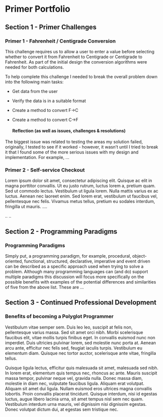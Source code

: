 # Primer Portfolio

## Section 1 - Primer Challenges
### Primer 1 - Fahrenheit / Centigrade Conversion
This challenge requires us to allow a user to enter a value before selecting whether to convert it from Fahrenheit to Centigrade or Centigrade to Fahrenheit.  As part of the initial design the conversion algorithms were needed for both calculations. 

To help complete this challenge I needed to break the overall problem down into the following main tasks: 
* Get data from the user
* Verify the data is in a suitable format
* Create a method to convert F->C
* Create a method to convert C->F
  
  #### Reflection (as well as issues, challenges & resolutions)
The biggest issue was related to testing the areas my solution failed, originally, I tested to see if it worked - however, it wasn’t until I tried to break it that I found some of the more serious issues with my design and implementation.  For example, ...



### Primer 2 - Self-service Checkout
Lorem ipsum dolor sit amet, consectetur adipiscing elit. Quisque ac elit in magna porttitor convallis. Ut eu justo rutrum, luctus lorem a, pretium quam. Sed ut commodo lectus. Vestibulum ut ligula lorem. Nulla mattis varius ex ac luctus. Aenean nec laoreet enim. Sed lorem erat, vestibulum ut faucibus vel, pellentesque nec felis. Vivamus metus tellus, pretium eu sodales interdum, fringilla ut mauris. ....

..
..

## Section 2 - Programming Paradigms
### Programming Paradigms
Simply put, a programming paradigm, for example, procedural, object-oriented, functional, structured, declarative, imperative and event driven can be described as a specific approach used when trying to solve a problem.  Although many programming languages can (and do) support multiple paradigms this discussion will focus more specifically on the possible benefits with examples of the potential differences and similarities of five from the above list. These are ...


## Section 3 - Continued Professional Development
### Benefits of becoming a Polyglot Programmer
Vestibulum vitae semper sem. Duis leo leo, suscipit at felis non, pellentesque varius massa. Sed sit amet orci nibh. Morbi scelerisque faucibus elit, vitae mollis turpis finibus eget. In convallis euismod nunc non imperdiet. Duis ultricies pulvinar lorem, sed molestie nunc porta at. Aenean arcu ante, efficitur nec felis sed, feugiat iaculis turpis. Vestibulum eu elementum diam. Quisque nec tortor auctor, scelerisque ante vitae, fringilla tellus.

Quisque ligula lectus, efficitur quis malesuada sit amet, malesuada sed nibh. In lorem erat, elementum quis tempus nec, rhoncus ac ante. Mauris suscipit massa tempor, pulvinar neque vel, gravida nulla. Donec massa diam, molestie in diam nec, vulputate faucibus ligula. Aliquam erat volutpat. Aliquam sit amet dui ligula. Nullam euismod eros ultrices magna convallis lobortis. Proin convallis placerat tincidunt. Quisque interdum, nisi id egestas luctus, augue libero lacinia urna, sit amet tempus nisl sem nec quam. Vestibulum interdum urna mauris, vel dignissim nisi dignissim egestas. Donec volutpat dictum dui, at egestas sem tristique nec.


